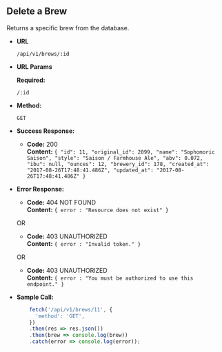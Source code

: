**Delete a Brew**
----
  Returns a specific brew from the database.

* **URL**

  `/api/v1/brews/:id`

* **URL Params**

  **Required:**
  
  `/:id`

* **Method:**

  `GET`

* **Success Response:**

  * **Code:** 200 <br />
    **Content:** `{
      "id": 11,
      "original_id": 2099,
      "name": "Sophomoric Saison",
      "style": "Saison / Farmhouse Ale",
      "abv": 0.072,
      "ibu": null,
      "ounces": 12,
      "brewery_id": 178,
      "created_at": "2017-08-26T17:48:41.486Z",
      "updated_at": "2017-08-26T17:48:41.486Z"
    }`
 
* **Error Response:**

  * **Code:** 404 NOT FOUND <br />
    **Content:** `{ error : "Resource does not exist" }`

  OR

  * **Code:** 403 UNAUTHORIZED <br />
    **Content:** `{ error : "Invalid token." }`
    
  OR

  * **Code:** 403 UNAUTHORIZED <br />
    **Content:** `{ error : "You must be authorized to use this endpoint." }`

* **Sample Call:**

  ```javascript
      fetch('/api/v1/brews/11', {
        'method': 'GET',
      })
      .then(res => res.json())
      .then(brew => console.log(brew))
      .catch(error => console.log(error));
  ```
